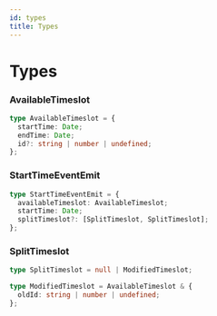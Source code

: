 ```yaml
---
id: types
title: Types
---
```


# Types

### AvailableTimeslot

```ts
type AvailableTimeslot = {
  startTime: Date;
  endTime: Date;
  id?: string | number | undefined;
};
```

### StartTimeEventEmit

```ts
type StartTimeEventEmit = {
  availableTimeslot: AvailableTimeslot;
  startTime: Date;
  splitTimeslot?: [SplitTimeslot, SplitTimeslot];
};
```

### SplitTimeslot

```ts
type SplitTimeslot = null | ModifiedTimeslot;

type ModifiedTimeslot = AvailableTimeslot & {
  oldId: string | number | undefined;
};
```
